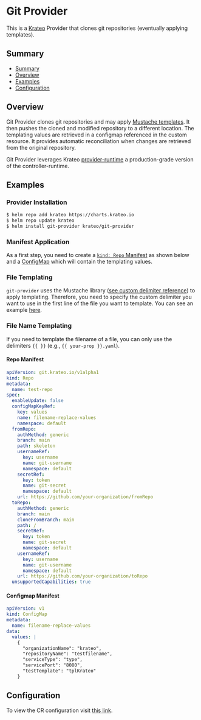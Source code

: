# Git Provider

This is a [Krateo](https://krateo.io) Provider that clones git repositories (eventually applying templates).

## Summary

- [Summary](#summary)
- [Overview](#overview)
- [Examples](#examples)
- [Configuration](#configuration)
  

## Overview

Git Provider clones git repositories and may apply [Mustache templates](https://mustache.github.io). It then pushes the cloned and modified repository to a different location. The templating values are retrieved in a configmap referenced in the custom resource. 
It provides automatic reconciliation when changes are retrieved from the original repository.

Git Provider leverages Krateo [provider-runtime](https://docs.krateo.io/key-concepts/kco/#provider-runtime) a production-grade version of the controller-runtime. 

## Examples

### Provider Installation

```bash
$ helm repo add krateo https://charts.krateo.io
$ helm repo update krateo
$ helm install git-provider krateo/git-provider
```

### Manifest Application

As a first step, you need to create a [`kind: Repo` Manifest](#repo-manifest) as shown below and a [ConfigMap](#configmap-manifest) which will contain the templating values.

### File Templating
`git-provider` uses the Mustache library ([see custom delimiter reference](https://github.com/janl/mustache.js/?tab=readme-ov-file#setting-in-templates)) to apply templating. Therefore, you need to specify the custom delimiter you want to use in the first line of the file you want to template. You can see an example [here](https://github.com/krateoplatformops/krateo-v2-template-fireworksapp/blob/5dee9fe1d2de3785eb7e6374ad50e3f8e7b12907/skeleton/chart/values.yaml#L1C1-L1C14).

### File Name Templating
If you need to template the filename of a file, you can only use the delimiters `{{ }}` (e.g., `{{ your-prop }}.yaml`).

#### Repo Manifest
```yaml
apiVersion: git.krateo.io/v1alpha1
kind: Repo
metadata:
  name: test-repo
spec:
  enableUpdate: false
  configMapKeyRef:
    key: values
    name: filename-replace-values
    namespace: default
  fromRepo:
    authMethod: generic
    branch: main
    path: skeleton
    usernameRef:
      key: username
      name: git-username
      namespace: default
    secretRef:
      key: token
      name: git-secret
      namespace: default
    url: https://github.com/your-organization/fromRepo
  toRepo:
    authMethod: generic
    branch: main
    cloneFromBranch: main
    path: /
    secretRef:
      key: token
      name: git-secret
      namespace: default
    usernameRef:
      key: username
      name: git-username
      namespace: default
    url: https://github.com/your-organization/toRepo
  unsupportedCapabilities: true
```

#### Configmap Manifest
```yaml 
apiVersion: v1
kind: ConfigMap
metadata:
  name: filename-replace-values
data:
  values: |
    { 
      "organizationName": "krateo",
      "repositoryName": "testfilename",
      "serviceType": "type",
      "servicePort": "8080",
      "testTemplate": "tplKrateo"
    }
```



## Configuration
To view the CR configuration visit [this link](https://doc.crds.dev/github.com/krateoplatformops/git-provider).